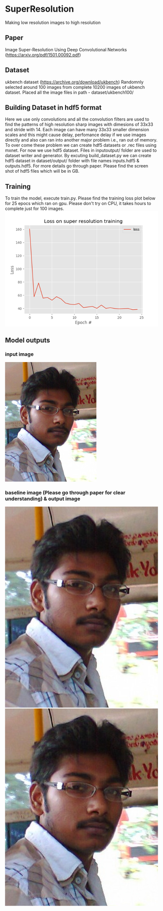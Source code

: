 # SuperResolution
Making low resolution images to high resolution

## Paper
Image Super-Resolution Using Deep Convolutional Networks (https://arxiv.org/pdf/1501.00092.pdf)

## Dataset
ukbench dataset (https://archive.org/download/ukbench)
Randomnly selected around 100 images from complete 10200 images of ukbench dataset. Placed all the image files in path - dataset/ukbench100/

## Building Dataset in hdf5 format
Here we use only convolutions and all the convolution filters are used to find the patterns of high resolution sharp images with dimesions of 33x33 and stride with 14. Each image can have many 33x33 smaller dimension scales and this might cause delay, perfomance delay if we use images directly and also can ran into another major problem i.e., ran out of memory. To over come these problem we can create hdf5 datasets or .rec files using mxnet. For now we use hdf5 dataset. Files in inputoutput/ folder are used to dataset writer and generator.
By excuting build_dataset.py we can create hdf5 dataset in dataset/output/ folder with file names inputs.hdf5 & outputs.hdf5. For more details go through paper. 
Please find the screen shot of hdf5 files which will be in GB.

## Training 
To train the model, execute train.py. Please find the training loss plot below for 25 epocs which ran on gpu. Please don't try on CPU, it takes hours to complete just for 100 images.
![](dataset/output/plot.png)

## Model outputs
### input image 
![](abi2.jpg)

### baseline image (Please go through paper for clear understanding) & output image
![](output/abi2_baseline.jpg)![](output/abi2_output.jpg)


